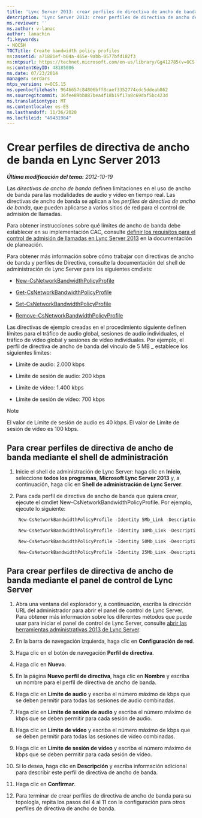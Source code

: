 ```yaml
---
title: 'Lync Server 2013: crear perfiles de directiva de ancho de banda'
description: 'Lync Server 2013: crear perfiles de directiva de ancho de banda.'
ms.reviewer: ''
ms.author: v-lanac
author: lanachin
f1.keywords:
- NOCSH
TOCTitle: Create bandwidth policy profiles
ms:assetid: a71881ef-b04a-465e-9abb-0577bfd182f3
ms:mtpsurl: https://technet.microsoft.com/en-us/library/Gg412785(v=OCS.15)
ms:contentKeyID: 48185086
ms.date: 07/23/2014
manager: serdars
mtps_version: v=OCS.15
ms.openlocfilehash: 9646657c84806bff8caef3352774cdc5ddeab862
ms.sourcegitcommit: 36fee89bb887bea4f18b19f17a8c69daf5bc423d
ms.translationtype: MT
ms.contentlocale: es-ES
ms.lasthandoff: 11/26/2020
ms.locfileid: "49431984"
---
```

# <a name="create-bandwidth-policy-profiles-in-lync-server-2013"></a>Crear perfiles de directiva de ancho de banda en Lync Server 2013

<div data-xmlns="http://www.w3.org/1999/xhtml">

<div class="topic" data-xmlns="http://www.w3.org/1999/xhtml" data-msxsl="urn:schemas-microsoft-com:xslt" data-cs="https://msdn.microsoft.com/">

<div data-asp="https://msdn2.microsoft.com/asp">



</div>

<div id="mainSection">

<div id="mainBody">

<span> </span>

_**Última modificación del tema:** 2012-10-19_

Las *directivas de ancho de banda* definen limitaciones en el uso de ancho de banda para las modalidades de audio y vídeo en tiempo real. Las directivas de ancho de banda se aplican a los *perfiles de directiva de ancho de banda*, que pueden aplicarse a varios sitios de red para el control de admisión de llamadas.

Para obtener instrucciones sobre qué límites de ancho de banda debe establecer en su implementación CAC, consulte [definir los requisitos para el control de admisión de llamadas en Lync Server 2013](lync-server-2013-defining-your-requirements-for-call-admission-control.md) en la documentación de planeación.

Para obtener más información sobre cómo trabajar con directivas de ancho de banda y perfiles de Directiva, consulte la documentación del shell de administración de Lync Server para los siguientes cmdlets:

  - [New-CsNetworkBandwidthPolicyProfile](https://docs.microsoft.com/powershell/module/skype/New-CsNetworkBandwidthPolicyProfile)

  - [Get-CsNetworkBandwidthPolicyProfile](https://docs.microsoft.com/powershell/module/skype/Get-CsNetworkBandwidthPolicyProfile)

  - [Set-CsNetworkBandwidthPolicyProfile](https://docs.microsoft.com/powershell/module/skype/Set-CsNetworkBandwidthPolicyProfile)

  - [Remove-CsNetworkBandwidthPolicyProfile](https://docs.microsoft.com/powershell/module/skype/Remove-CsNetworkBandwidthPolicyProfile)

Las directivas de ejemplo creadas en el procedimiento siguiente definen límites para el tráfico de audio global, sesiones de audio individuales, el tráfico de vídeo global y sesiones de vídeo individuales. Por ejemplo, el perfil de directiva de ancho de banda del vínculo de 5 MB \_ establece los siguientes límites:

  - Límite de audio: 2.000 kbps

  - Límite de sesión de audio: 200 kbps

  - Límite de vídeo: 1.400 kbps

  - Límite de sesión de vídeo: 700 kbps

<div class=" ">


> [!NOTE]  
> El valor de Límite de sesión de audio es 40 kbps. El valor de Límite de sesión de vídeo es 100 kbps.



</div>

<div>

## <a name="to-create-bandwidth-policy-profiles-by-using-management-shell"></a>Para crear perfiles de directiva de ancho de banda mediante el shell de administración

1.  Inicie el shell de administración de Lync Server: haga clic en **Inicio**, seleccione **todos los programas**, **Microsoft Lync Server 2013** y, a continuación, haga clic en **Shell de administración de Lync Server**.

2.  Para cada perfil de directiva de ancho de banda que quiera crear, ejecute el cmdlet New-CsNetworkBandwidthPolicyProfile. Por ejemplo, ejecute lo siguiente:
    
       ```powershell
        New-CsNetworkBandwidthPolicyProfile -Identity 5Mb_Link -Description "BW profile for 5Mb links" -AudioBWLimit 2000 -AudioBWSessionLimit 200 -VideoBWLimit 1400  -VideoBWSessionLimit 700
       ```
    
       ```powershell
        New-CsNetworkBandwidthPolicyProfile -Identity 10Mb_Link -Description "BW profile for 10Mb links" -AudioBWLimit 4000 -AudioBWSessionLimit 200 -VideoBWLimit 2800 -VideoBWSessionLimit 700
       ```
    
       ```powershell
        New-CsNetworkBandwidthPolicyProfile -Identity 50Mb_Link -Description "BW profile for 50Mb links" -AudioBWLimit 20000 -AudioBWSessionLimit 200 -VideoBWLimit 14000 -VideoBWSessionLimit 700
       ```
    
       ```powershell
        New-CsNetworkBandwidthPolicyProfile -Identity 25Mb_Link -Description "BW profile for 25Mb links" -AudioBWLimit 10000 -AudioBWSessionLimit 200 -VideoBWLimit 7000 -VideoBWSessionLimit 700
       ```

</div>

<div>

## <a name="to-create-bandwidth-policy-profiles-by-using-lync-server-control-panel"></a>Para crear perfiles de directiva de ancho de banda mediante el panel de control de Lync Server

1.  Abra una ventana del explorador y, a continuación, escriba la dirección URL del administrador para abrir el panel de control de Lync Server. Para obtener más información sobre los diferentes métodos que puede usar para iniciar el panel de control de Lync Server, consulte [abrir las herramientas administrativas 2013 de Lync Server](lync-server-2013-open-lync-server-administrative-tools.md).

2.  En la barra de navegación izquierda, haga clic en **Configuración de red**.

3.  Haga clic en el botón de navegación **Perfil de directiva**.

4.  Haga clic en **Nuevo**.

5.  En la página **Nuevo perfil de directiva**, haga clic en **Nombre** y escriba un nombre para el perfil de directiva de ancho de banda.

6.  Haga clic en **Límite de audio** y escriba el número máximo de kbps que se deben permitir para todas las sesiones de audio combinadas.

7.  Haga clic en **Límite de sesión de audio** y escriba el número máximo de kbps que se deben permitir para cada sesión de audio.

8.  Haga clic en **Límite de vídeo** y escriba el número máximo de kbps que se deben permitir para todas las sesiones de vídeo combinadas.

9.  Haga clic en **Límite de sesión de vídeo** y escriba el número máximo de kbps que se deben permitir para cada sesión de vídeo.

10. Si lo desea, haga clic en **Descripción** y escriba información adicional para describir este perfil de directiva de ancho de banda.

11. Haga clic en **Confirmar**.

12. Para terminar de crear perfiles de directiva de ancho de banda para su topología, repita los pasos del 4 al 11 con la configuración para otros perfiles de directiva de ancho de banda.

</div>

</div>

<span> </span>

</div>

</div>

</div>

